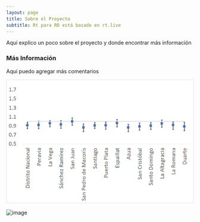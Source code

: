 ```yaml
---
layout: page
title: Sobre el Proyecto
subtitle: Rt para RD está basado en rt.live
---
```

Aquí explico un poco sobre el proyecto y donde encontrar más información

### Más Información
Aquí puedo agregar más comentarios

![image](/assets/img/Estimaciones/2meses.png)

![image](/assets/img/404-southpark.jpg)

